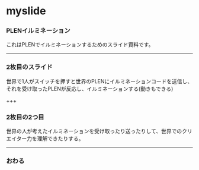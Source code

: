 # myslide
### PLENイルミネーション


これはPLENでイルミネーションするためのスライド資料です。


---


### 2枚目のスライド


世界で1人がスイッチを押すと世界のPLENにイルミネーションコードを送信し、
それを受け取ったPLENが反応し、イルミネーションする(動きもできる)



+++


### 2枚目の2つ目


世界の人が考えたイルミネーションを受け取ったり送ったりして、世界でのクリエイター力を理解できたりする。


---


### おわる
